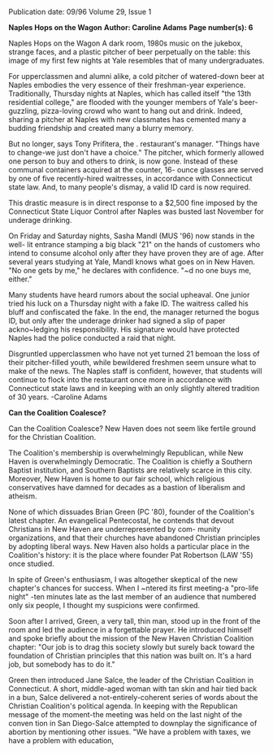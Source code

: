 Publication date: 09/96
Volume 29, Issue 1

**Naples Hops on the Wagon**
**Author: Caroline Adams**
**Page number(s): 6**

Naples Hops on the Wagon 
A dark room, 1980s music on the 
jukebox, strange faces, and a plastic pitcher 
of beer perpetually on the table: this image 
of my first few nights at Yale resembles 
that of many undergraduates. 

For upperclassmen and alumni alike, a 
cold pitcher of watered-down beer at 
Naples embodies the very essence of their 
freshman-year experience. Traditionally, 
Thursday nights at Naples, which has 
called itself "the 13th residential college," 
are flooded with the younger members of 
Yale's beer-guzzling, pizza-loving crowd 
who want to hang out and drink. Indeed, 
sharing a pitcher at Naples with new 
classmates has cemented many a budding 
friendship and created many a blurry 
memory. 

But no longer, says Tony Prifitera, the . 
restaurant's manager. "Things have to 
change-we just don't have a choice." The 
pitcher, which formerly allowed one 
person to buy and others to drink, is now 
gone. Instead of these communal 
containers acquired at the counter, 16-
ounce glasses are served by one of five 
recently-hired waitresses, in accordance 
with Connecticut state law. And, to many 
people's dismay, a valid ID card is now 
required. 

This drastic measure is in direct 
response to a $2,500 fine imposed by the 
Connecticut State Liquor Control after 
Naples was busted last November for 
underage drinking. 

On Friday and Saturday nights, Sasha 
Mandl (MUS '96) now stands in the well-
lit entrance stamping a big black "21" on 
the hands of customers who intend to 
consume alcohol only after they have 
proven they are of age. After several years 
studying at Yale, Mandl knows what goes 
on in New Haven. "No one gets by me," 
he declares with confidence. "~d no one 
buys me, either." 

Many students have heard rumors 
about the social upheaval. One junior tried 
his luck on a Thursday night with a fake 
ID. The waitress called his bluff and 
confiscated the fake. In the end, the 
manager returned the bogus ID, but only 
after the underage drinker had signed a slip 
of paper ackno~ledging his responsibility. 
His signature would have protected Naples 
had the police conducted a raid that night. 

Disgruntled upperclassmen who have 
not yet turned 21 bemoan the loss of their 
pitcher-filled youth, while bewildered 
freshmen seem unsure what to 
make of the news. The Naples 
staff is confident, however, that 
students will continue to flock 
into the restaurant once more in 
accordance with Connecticut state 
laws and in keeping with an only 
slightly altered tradition of 30 
years. 
-Caroline Adams


**Can the Coalition Coalesce?**

Can the Coalition 
Coalesce? 
New Haven does not seem like 
fertile ground for the Christian 
Coalition. 

The 
Coalition's 
membership is overwhelmingly 
Republican, while New Haven is 
overwhelmingly Democratic. The 
Coalition is chiefly a Southern Baptist 
institution, and Southern Baptists are 
relatively scarce in this city. Moreover, New 
Haven is home to our fair school, which 
religious conservatives have damned for 
decades as a bastion of liberalism and 
atheism. 

None of which dissuades Brian Green 
(PC '80), founder of the Coalition's latest 
chapter. An evangelical Pentecostal, he 
contends that devout Christians in New 
Haven are underrepresented by com-
munity organizations, and that their 
churches have abandoned Christian 
principles by adopting liberal ways. New 
Haven also holds a particular place in the 
Coalition's history: it is the place where 
founder Pat Robertson (LAW '55) once 
studied. 

In spite of Green's enthusiasm, I was 
altogether skeptical of the new chapter's 
chances for success. When I ~ntered its 
first meeting-a "pro-life night" -ten 
minutes late as the last member of an 
audience that numbered only six people, I 
thought my suspicions were confirmed. 

Soon after I arrived, Green, a very tall, 
thin man, stood up in the front of the 
room and led the audience in a forgettable 
prayer. He introduced himself and spoke 
briefly about the mission of the New 
Haven Christian Coalition chapter: "Our 
job is to drag this society slowly but surely 
back toward the foundation of Christian 
principles that this nation was built on. It's 
a hard job, but somebody has to do it." 

Green then introduced Jane Salce, the 
leader of the Christian Coalition in 
Connecticut. A short, middle-aged woman 
with tan skin and hair tied back in a bun, 
Salce delivered a not-entirely-coherent 
series of words about the Christian 
Coalition's political agenda. In keeping 
with the Republican message of the 
moment-the meeting was held on the last 
night of the conven tion in San 
Diego-Salce attempted to downplay the 
significance of abortion by mentioning 
other issues. "We have a problem with 
taxes, we have a problem with education,